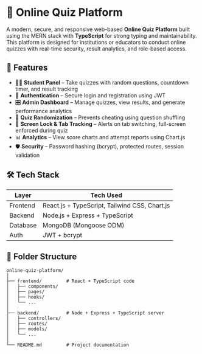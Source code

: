 # 🧠 Online Quiz Platform

A modern, secure, and responsive web-based **Online Quiz Platform** built using the MERN stack with **TypeScript** for strong typing and maintainability. This platform is designed for institutions or educators to conduct online quizzes with real-time security, result analytics, and role-based access.

## 🚀 Features

- 🧑‍🎓 **Student Panel** – Take quizzes with random questions, countdown timer, and result tracking  
- 🔐 **Authentication** – Secure login and registration using JWT  
- 🎛️ **Admin Dashboard** – Manage quizzes, view results, and generate performance analytics  
- 🧠 **Quiz Randomization** – Prevents cheating using question shuffling  
- 🧩 **Screen Lock & Tab Tracking** – Alerts on tab switching, full-screen enforced during quiz  
- 📊 **Analytics** – View score charts and attempt reports using Chart.js  
- 🛡️ **Security** – Password hashing (bcrypt), protected routes, session validation

## 🛠️ Tech Stack

| Layer      | Tech Used                         |
|------------|-----------------------------------|
| Frontend   | React.js + TypeScript, Tailwind CSS, Chart.js |
| Backend    | Node.js + Express + TypeScript    |
| Database   | MongoDB (Mongoose ODM)            |
| Auth       | JWT + bcrypt                      |

## 📁 Folder Structure

```plaintext
online-quiz-platform/
│
├── frontend/         # React + TypeScript code
│   ├── components/
│   ├── pages/
│   ├── hooks/
│   └── ...
│
├── backend/          # Node + Express + TypeScript server
│   ├── controllers/
│   ├── routes/
│   ├── models/
│   └── ...
│
└── README.md         # Project documentation

